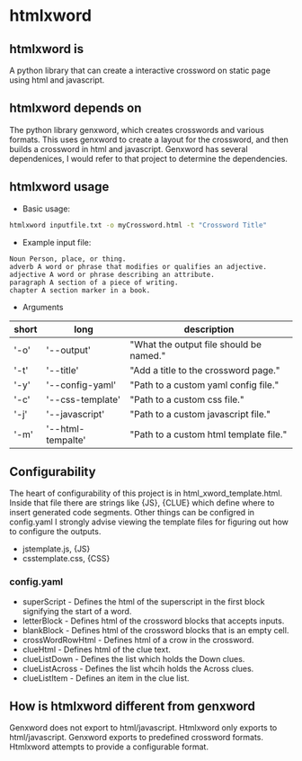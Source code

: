 # htmlxword
## htmlxword is
A python library that can create a interactive crossword on static page using html and javascript.
## htmlxword depends on
The python library genxword, which creates crosswords and various formats. This uses genxword to create a layout for the crossword, and then builds a crossword in html and javascript. Genxword has several dependenices, I would refer to that project to determine the dependencies.
## htmlxword usage
* Basic usage:
```bash
htmlxword inputfile.txt -o myCrossword.html -t "Crossword Title"
```
* Example input file:
```
Noun Person, place, or thing.
adverb A word or phrase that modifies or qualifies an adjective.
adjective A word or phrase describing an attribute.
paragraph A section of a piece of writing.
chapter A section marker in a book.
```
* Arguments

| short | long | description |
| ----------- | ----------- | ----------- |
| '-o' | '--output' | "What the output file should be named." |
| '-t' | '--title' | "Add a title to the crossword page." |
| '-y' | '--config-yaml' | "Path to a custom yaml config file." |
| '-c' | '--css-template' | "Path to a custom css file." |
| '-j' | '--javascript' | "Path to a custom javascript file." |
| '-m' | '--html-tempalte' | "Path to a custom html template file." |

## Configurability
The heart of configurability of this project is in html_xword_template.html.
Inside that file there are strings like {JS}, {CLUE} which define where to insert
generated code segments. Other things can be configred in config.yaml I strongly
advise viewing the template files for figuring out how to configure the outputs.
* jstemplate.js, {JS}
* csstemplate.css, {CSS}

### config.yaml
* superScript - Defines the html of the superscript in the first block signifying the start of a word.
* letterBlock - Defines html of the crossword blocks that accepts inputs.
* blankBlock - Defines html of the crossword blocks that is an empty cell.
* crossWordRowHtml - Defines html of a crow in the crossword.
* clueHtml - Defines html of the clue text.
* clueListDown - Defines the list which holds the Down clues.
* clueListAcross - Defines the list whcih holds the Across clues.
* clueListItem - Defines an item in the clue list.

## How is htmlxword different from genxword
Genxword does not export to html/javascript. Htmlxword only exports to html/javascript. Genxword exports to predefined crossword formats. Htmlxword attempts to provide a configurable format.



